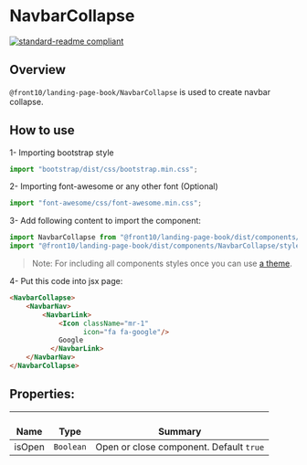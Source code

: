 # NavbarCollapse

[![standard-readme compliant](https://img.shields.io/badge/standard--readme-OK-green.svg?style=flat-square)](https://github.com/RichardLitt/standard-readme)

## Overview
`@front10/landing-page-book/NavbarCollapse` is used to create navbar collapse.

## How to use
1- Importing bootstrap style

```js
import "bootstrap/dist/css/bootstrap.min.css";
```

2- Importing font-awesome or any other font (Optional)

```js
import "font-awesome/css/font-awesome.min.css";
```

3- Add following content to import the component:

```js
import NavbarCollapse from "@front10/landing-page-book/dist/components/NavbarCollapse";
import "@front10/landing-page-book/dist/components/NavbarCollapse/style.css";
```

> Note: For including all components styles once you can use [a theme](https://github.com/front10/landing-page-book/wiki/Theming).

4- Put this code into jsx page:
```html
<NavbarCollapse>
    <NavbarNav>
        <NavbarLink>
            <Icon className="mr-1"
                  icon="fa fa-google"/>
            Google
          </NavbarLink>
    </NavbarNav>
</NavbarCollapse>
```

## Properties:

| </br>Name   | </br>Type | </br>Summary                                                                                 | 
| ------------| - | ------------------------------------------------------------------------------------------------------ |
| isOpen      | `Boolean` | Open or close component. Default `true` |
